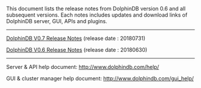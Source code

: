This document lists the release notes from DolphinDB version 0.6 and all subsequent versions. Each notes includes updates and download links of DolphinDB server, GUI, APIs and plugins.

---

[DolphinDB V0.7 Release Notes](https://github.com/dolphindb/release/blob/master/0.7/README.md) (release date : 20180731)

[DolphinDB V0.6 Release Notes](https://github.com/dolphindb/release/blob/master/0.6/README.md) (release date : 20180630)

---

Server & API help document: http://www.dolphindb.com/help/  

GUI & cluster manager help document: http://www.dolphindb.com/gui_help/  